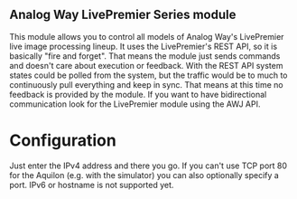 ## Analog Way LivePremier Series module

This module allows you to control all models of Analog Way's LivePremier live image processing lineup.
It uses the LivePremier's REST API, so it is basically "fire and forget". That means the module just sends commands and doesn't care about execution or feedback. With the REST API system states could be polled from the system, but the traffic would be to much to continuously pull everything and keep in sync.
That means at this time no feedback is provided by the module. If you want to have bidirectional communication look for the LivePremier module using the AWJ API.

# Configuration

Just enter the IPv4 address and there you go. If you can't use TCP port 80 for the Aquilon (e.g. with the simulator) you can also optionally specify a port. IPv6 or hostname is not supported yet.

